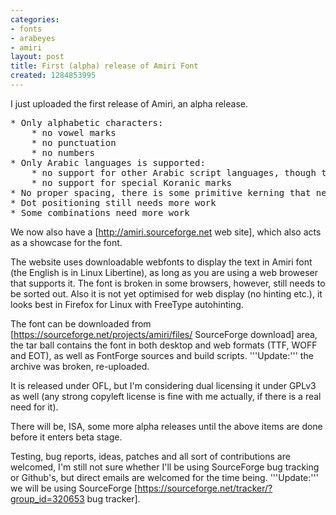 ```yaml
---
categories:
- fonts
- arabeyes
- amiri
layout: post
title: First (alpha) release of Amiri Font
created: 1284853995
---
```

I just uploaded the first release of Amiri, an alpha release.

<pre>
* Only alphabetic characters:
    * no vowel marks
    * no punctuation
    * no numbers
* Only Arabic languages is supported:
    * no support for other Arabic script languages, though the underlying structure is all there
    * no support for special Koranic marks
* No proper spacing, there is some primitive kerning that needs more work.
* Dot positioning still needs more work
* Some combinations need more work
</pre>

We now also have a [http://amiri.sourceforge.net web site], which also acts as a showcase for the font.
<!--break-->
The website uses downloadable webfonts to display the text in Amiri font (the English is in Linux Libertine), as long as you are using a web broweser that supports it. The font is broken in some browsers, however, still needs to be sorted out. Also it is not yet optimised for web display (no hinting etc.), it looks best in Firefox for Linux with FreeType autohinting.

The font can be downloaded from [https://sourceforge.net/projects/amiri/files/ SourceForge download] area, the tar ball contains the font in both desktop and web formats (TTF, WOFF and EOT), as well as FontForge sources and build scripts.
'''Update:''' the archive was broken, re-uploaded.

It is released under OFL, but I'm considering dual licensing it under GPLv3 as well (any strong copyleft license is fine with me actually, if there is a real need for it).

There will be, ISA, some more alpha releases until the above items are done before it enters beta stage.

Testing, bug reports, ideas, patches and all sort of contributions are welcomed, I'm still not sure whether I'll be using SourceForge bug tracking or Github's, but direct emails are welcomed for the time being.
'''Update:''' we will be using SourceForge [https://sourceforge.net/tracker/?group_id=320653 bug tracker].
